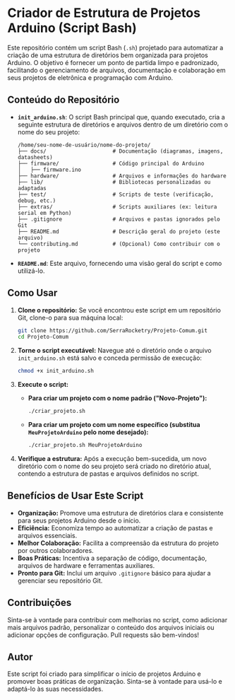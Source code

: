 # Criador de Estrutura de Projetos Arduino (Script Bash)

Este repositório contém um script Bash (`.sh`) projetado para automatizar a criação de uma estrutura de diretórios bem organizada para projetos Arduino. O objetivo é fornecer um ponto de partida limpo e padronizado, facilitando o gerenciamento de arquivos, documentação e colaboração em seus projetos de eletrônica e programação com Arduino.

## Conteúdo do Repositório

* **`init_arduino.sh`**: O script Bash principal que, quando executado, cria a seguinte estrutura de diretórios e arquivos dentro de um diretório com o nome do seu projeto:

    ```
    /home/seu-nome-de-usuário/nome-do-projeto/
    ├── docs/                     # Documentação (diagramas, imagens, datasheets)
    ├── firmware/                 # Código principal do Arduino
    │   ├── firmware.ino
    ├── hardware/                 # Arquivos e informações do hardware
    ├── lib/                      # Bibliotecas personalizadas ou adaptadas
    ├── test/                     # Scripts de teste (verificação, debug, etc.)
    ├── extras/                   # Scripts auxiliares (ex: leitura serial em Python)
    ├── .gitignore                # Arquivos e pastas ignorados pelo Git
    ├── README.md                 # Descrição geral do projeto (este arquivo)
    └── contributing.md           # (Opcional) Como contribuir com o projeto
    ```

* **`README.md`**: Este arquivo, fornecendo uma visão geral do script e como utilizá-lo.

## Como Usar

1.  **Clone o repositório:** Se você encontrou este script em um repositório Git, clone-o para sua máquina local:

    ```bash
    git clone https://github.com/SerraRocketry/Projeto-Comum.git
    cd Projeto-Comum
    ```

2.  **Torne o script executável:** Navegue até o diretório onde o arquivo `init_arduino.sh` está salvo e conceda permissão de execução:

    ```bash
    chmod +x init_arduino.sh
    ```

3.  **Execute o script:**

    * **Para criar um projeto com o nome padrão ("Novo-Projeto"):**

        ```bash
        ./criar_projeto.sh
        ```

    * **Para criar um projeto com um nome específico (substitua `MeuProjetoArduino` pelo nome desejado):**

        ```bash
        ./criar_projeto.sh MeuProjetoArduino
        ```

4.  **Verifique a estrutura:** Após a execução bem-sucedida, um novo diretório com o nome do seu projeto será criado no diretório atual, contendo a estrutura de pastas e arquivos definidos no script.

## Benefícios de Usar Este Script

* **Organização:** Promove uma estrutura de diretórios clara e consistente para seus projetos Arduino desde o início.
* **Eficiência:** Economiza tempo ao automatizar a criação de pastas e arquivos essenciais.
* **Melhor Colaboração:** Facilita a compreensão da estrutura do projeto por outros colaboradores.
* **Boas Práticas:** Incentiva a separação de código, documentação, arquivos de hardware e ferramentas auxiliares.
* **Pronto para Git:** Inclui um arquivo `.gitignore` básico para ajudar a gerenciar seu repositório Git.

## Contribuições

Sinta-se à vontade para contribuir com melhorias no script, como adicionar mais arquivos padrão, personalizar o conteúdo dos arquivos iniciais ou adicionar opções de configuração. Pull requests são bem-vindos!

## Autor

Este script foi criado para simplificar o início de projetos Arduino e promover boas práticas de organização. Sinta-se à vontade para usá-lo e adaptá-lo às suas necessidades.
